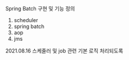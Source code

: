 Spring Batch 구현 및 기능 정의
1) scheduler
2) spring batch
3) aop
4) jms

2021.08.16
스케줄러 및 job 관련 기본 로직 처리되도록 
